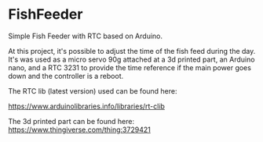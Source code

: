 # FishFeeder
Simple Fish Feeder with  RTC based on Arduino.

At this project, it's possible to adjust the time of the fish feed during the day. 
It's was used as a micro servo 90g attached at a 3d printed part, an Arduino nano, and a RTC 3231 to provide the time reference if the main power goes down and the controller is a reboot.

The RTC lib (latest version) used can be found here:

https://www.arduinolibraries.info/libraries/rt-clib


The 3d printed part can be found here:
https://www.thingiverse.com/thing:3729421



